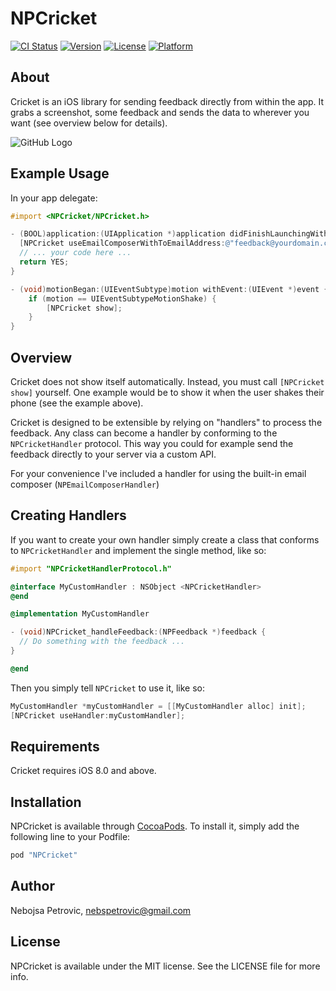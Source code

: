 # NPCricket

[![CI Status](http://img.shields.io/travis/nebspetrovic/NPCricket.svg?style=flat)](https://travis-ci.org/nebspetrovic/NPCricket)
[![Version](https://img.shields.io/cocoapods/v/NPCricket.svg?style=flat)](http://cocoapods.org/pods/NPCricket)
[![License](https://img.shields.io/cocoapods/l/NPCricket.svg?style=flat)](http://cocoapods.org/pods/NPCricket)
[![Platform](https://img.shields.io/cocoapods/p/NPCricket.svg?style=flat)](http://cocoapods.org/pods/NPCricket)

## About

Cricket is an iOS library for sending feedback directly from within the app. It grabs a screenshot, some feedback and sends the data to wherever you want (see overview below for details).

![GitHub Logo](/demo.gif)

## Example Usage

In your app delegate:
```objective-c
#import <NPCricket/NPCricket.h>

- (BOOL)application:(UIApplication *)application didFinishLaunchingWithOptions:(NSDictionary *)launchOptions {
  [NPCricket useEmailComposerWithToEmailAddress:@"feedback@yourdomain.com"];
  // ... your code here ...
  return YES;
}

- (void)motionBegan:(UIEventSubtype)motion withEvent:(UIEvent *)event {
    if (motion == UIEventSubtypeMotionShake) {
        [NPCricket show];
    }
}
```

## Overview

Cricket does not show itself automatically. Instead, you must call `[NPCricket show]` yourself. One example would be to show it when the user shakes their phone (see the example above).

Cricket is designed to be extensible by relying on "handlers" to process the feedback. Any class can become a handler by conforming to the `NPCricketHandler` protocol. This way you could for example send the feedback directly to your server via a custom API.

For your convenience I've included a handler for using the built-in email composer (`NPEmailComposerHandler`)

## Creating Handlers

If you want to create your own handler simply create a class that conforms to `NPCricketHandler` and implement the single method, like so:

```objective-c
#import "NPCricketHandlerProtocol.h"

@interface MyCustomHandler : NSObject <NPCricketHandler>
@end

@implementation MyCustomHandler

- (void)NPCricket_handleFeedback:(NPFeedback *)feedback {
  // Do something with the feedback ...
}

@end
```

Then you simply tell `NPCricket` to use it, like so:
```objective-c
MyCustomHandler *myCustomHandler = [[MyCustomHandler alloc] init];
[NPCricket useHandler:myCustomHandler];
```

## Requirements

Cricket requires iOS 8.0 and above.

## Installation

NPCricket is available through [CocoaPods](http://cocoapods.org). To install
it, simply add the following line to your Podfile:

```ruby
pod "NPCricket"
```

## Author

Nebojsa Petrovic, nebspetrovic@gmail.com

## License

NPCricket is available under the MIT license. See the LICENSE file for more info.
